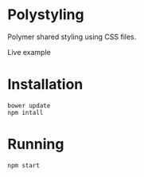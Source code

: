 # Polystyling

Polymer shared styling using CSS files.

Live example 

# Installation

```
bower update
npm intall
```

# Running

```
npm start
```